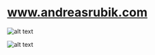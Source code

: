 # www.andreasrubik.com

![alt text](https://www.andreasrubik.com/img/qr_code_logo.png?width=500px&height=500px)

![alt text](https://www.andreasrubik.com/img/qr_code_logo_full.png?width=500px&height=500px)